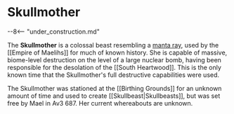 # Skullmother

--8<-- "under_construction.md"

The **Skullmother** is a colossal beast resembling a [manta ray](https://en.wikipedia.org/wiki/Manta_ray), used by the [[Empire of Maelihs]] for much of known history. She is capable of massive, biome-level destruction on the level of a large nuclear bomb, having been responsible for the desolation of the [[South Heartwood]]. This is the only known time that the Skullmother's full destructive capabilities were used.

The Skullmother was stationed at the [[Birthing Grounds]] for an unknown amount of time and used to create [[Skullbeast|Skullbeasts]], but was set free by Mael in Av3 687. Her current whereabouts are unknown.
